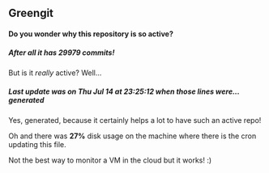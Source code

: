 ## Greengit

#### Do you wonder why this repository is so active?

##### After all it has 29979 commits!

But is it *really* active? Well...

##### Last update was on Thu Jul 14 at 23:25:12 when those lines were... generated

Yes, generated, because it certainly helps a lot to have such an active repo!

Oh and there was **27%** disk usage on the machine
where there is the cron updating this file.

Not the best way to monitor a VM in the cloud but it works! :)
